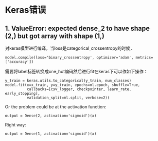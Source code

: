 # Keras错误
## 1. ValueError: expected dense_2 to have shape (2,) but got array with shape (1,)
对keras模型进行编译，当loss是categorical_crossentropy的时候，
```
model.compile(loss='binary_crossentropy', optimizer='adam', metrics=['accuracy'])
```
需要将label标签转换成one_hot编码然后进行fit在keras下可以作如下操作：
```
y_train = keras.utils.to_categorical(y_train, num_classes)
model.fit(x=x_train, y=y_train, epochs=ml.epoch, shuffle=True,
          callbacks=[csv_logger, checkpointer, learn_rate, early_stopping],
          validation_split=ml.split, verbose=2))
```
Or the problem could be at the activation function:
```
output = Dense(2, activation='sigmoid')(x)
```
Right way:
```
output = Dense(1, activation='sigmoid')(x)
```
